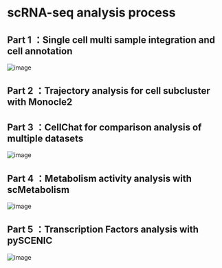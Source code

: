 # scRNA-seq analysis process
## Part 1 ：Single cell multi sample integration and cell annotation
![image](https://github.com/Jingwe-Zhao/scRNA_analysis/assets/131982430/f29e9991-6b5b-4c38-b4e0-56bf5326d7ea)




## Part 2 ：Trajectory analysis for cell subcluster with Monocle2




## Part 3 ：CellChat for comparison analysis of multiple datasets
![image](https://github.com/Jingwe-Zhao/scRNA_analysis/assets/131982430/f6447862-8c5c-4b29-843c-5cf62350a9ad)




## Part 4 ：Metabolism activity analysis with scMetabolism
![image](https://github.com/Jingwe-Zhao/scRNA_analysis/assets/131982430/3e7ad55a-bbac-42eb-bb84-1bf6e12855f5)



## Part 5 ：Transcription Factors analysis with pySCENIC 
![image](https://github.com/Jingwe-Zhao/scRNA_analysis/assets/131982430/3dfbca6b-9d5d-4a6e-808a-95c4c36198bf)
